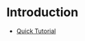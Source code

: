 # Introduction

* [Quick Tutorial](https://sslotsky.gitbooks.io/violet-paginator/content/tutorial.html)
